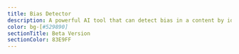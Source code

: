 ```yaml
---
title: Bias Detector
description: A powerful AI tool that can detect bias in a content by identifying logical fallacies, cognitive biases, origin of content, and the motive of the content creator. This will also evolve as a plugin and a webextension in later phases.
color: bg-[#529890]
sectionTitle: Beta Version
sectionColor: 83E9FF
---
```

